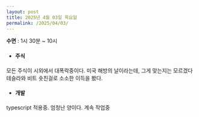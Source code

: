 ```yaml
---
layout: post
title: 2025년 4월 03일 목요일
permalink: /2025/04/03/
---
```

**수면** : 1시 30분 ~ 10시
* #### 주식
모든 주식이 시외에서 대폭락중이다. 미국 해방의 날이라는데, 그게 맞는지는 모르겠다<br/>
테슬라와 비트 숏친걸로 소소한 이득을 봤다.
* #### 개발
typescript 적용중. 엄청난 양이다. 계속 작업중